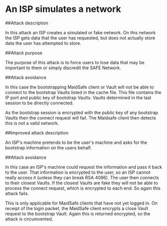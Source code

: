 # An ISP simulates a network

##Attack description

In this attack an ISP creates a simulated or fake network. On this network the ISP gets data that the user has requested, but does not actually store data the user has attempted to store.

##Attack purpose

The purpose of this attack is to force users to lose data that may be important to them or simply discredit the SAFE Network.

##Attack avoidance

In this case the bootstrapping MaidSafe client or Vault will not be able to connect to the bootstrap Vaults listed in the cache file. This file contains the IP port and public key of bootstrap Vaults. Vaults determined in the last session to be directly connected.

As the bootstrap session is encrypted with the public key of any bootstrap Vaults then the connect request will fail. The Maidsafe client then detects this is not a valid network.

##Improved attack description

An ISP's machine pretends to be the user's machine and asks for the bootstrap information on the users behalf.

##Attack avoidance

In this case an ISP's machine could request the information and pass it back to the user. That information is encrypted to the user, so an ISP cannot really access it (unless they can break RSA 4096). The user then connects to their closest Vaults. If the closest Vaults are fake they will not be able to process the connect request, which is encrypted to each end. So again this attack fails.

This is only applicable for MaidSafe clients that have not yet logged in. On receipt of the login packet, the MaidSafe client encrypts a close Vault request to the bootstrap Vault. Again this is returned encrypted, so the attack is circumvented.
